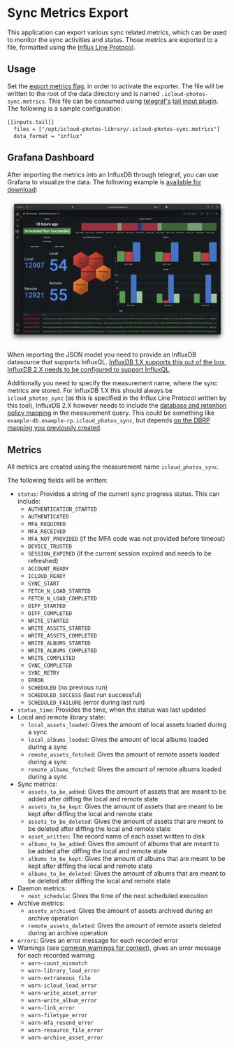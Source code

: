 # Sync Metrics Export

This application can export various sync related metrics, which can be used to monitor the sync activities and status. Those metrics are exported to a file, formatted using the [Influx Line Protocol](https://docs.influxdata.com/influxdb/v2.6/reference/syntax/line-protocol/). 

## Usage

Set the [export metrics flag](cli.md#export-metrics), in order to activate the exporter. The file will be written to the root of the data directory and is named `.icloud-photos-sync.metrics`. This file can be consumed using [telegraf's](https://www.influxdata.com/time-series-platform/telegraf/) [tail input plugin](https://github.com/influxdata/telegraf/blob/release-1.25/plugins/inputs/tail/README.md). The following is a sample configuration:

```
[[inputs.tail]]                                                                 
  files = ["/opt/icloud-photos-library/.icloud-photos-sync.metrics"]
  data_format = "influx"
```

## Grafana Dashboard

After importing the metrics into an InfluxDB through telegraf, you can use Grafana to visualize the data. The following example is [available for download](https://github.com/steilerDev/icloud-photos-sync/tree/main/docs/grafana):

[![Dashboard](../assets/grafana-dashboard.png)](../assets/grafana-dashboard.png)

When importing the JSON model you need to provide an InfluxDB datasource that supports InfluxQL. [InfluxDB 1.X supports this out of the box](https://docs.influxdata.com/influxdb/v1/query_language/), [InfluxDB 2.X needs to be configured to support InfluxQL](https://docs.influxdata.com/influxdb/v2/query-data/influxql/). 

Additionally you need to specify the measurement name, where the sync metrics are stored. For InfluxDB 1.X this should always be `icloud_photos_sync` (as this is specified in the Influx Line Protocol written by this tool), InfluxDB 2.X however needs to include the [database and retention policy mapping](https://docs.influxdata.com/influxdb/v2/query-data/influxql/#query-a-mapped-bucket-with-influxql) in the measurement query. This could be something like `example-db.example-rp.icloud_photos_sync`, but depends [on the DBRP mapping you previously created](https://docs.influxdata.com/influxdb/v2/query-data/influxql/dbrp/#create-dbrp-mappings).

## Metrics

All metrics are created using the measurement name `icloud_photos_sync`. 

The following fields will be written:

  - `status`: Provides a string of the current sync progress status. This can include:
    - `AUTHENTICATION_STARTED`
    - `AUTHENTICATED`
    - `MFA_REQUIRED`
    - `MFA_RECEIVED`
    - `MFA_NOT_PROVIDED` (if the MFA code was not provided before timeout)
    - `DEVICE_TRUSTED`
    - `SESSION_EXPIRED` (if the current session expired and needs to be refreshed)
    - `ACCOUNT_READY`
    - `ICLOUD_READY`
    - `SYNC_START`
    - `FETCH_N_LOAD_STARTED`
    - `FETCH_N_LOAD_COMPLETED`
    - `DIFF_STARTED`
    - `DIFF_COMPLETED`
    - `WRITE_STARTED`
    - `WRITE_ASSETS_STARTED`
    - `WRITE_ASSETS_COMPLETED`
    - `WRITE_ALBUMS_STARTED`
    - `WRITE_ALBUMS_COMPLETED`
    - `WRITE_COMPLETED`
    - `SYNC_COMPLETED`
    - `SYNC_RETRY`
    - `ERROR`
    - `SCHEDULED` (no previous run)
    - `SCHEDULED_SUCCESS` (last run successful)
    - `SCHEDULED_FAILURE` (error during last run)
  - `status_time`: Provides the time, when the status was last updated
  - Local and remote library state:
    - `local_assets_loaded`: Gives the amount of local assets loaded during a sync
    - `local_albums_loaded`: Gives the amount of local albums loaded during a sync
    - `remote_assets_fetched`: Gives the amount of remote assets loaded during a sync
    - `remote_albums_fetched`: Gives the amount of remote albums loaded during a sync
  - Sync metrics:
    - `assets_to_be_added`: Gives the amount of assets that are meant to be added after diffing the local and remote state
    - `assets_to_be_kept`: Gives the amount of assets that are meant to be kept after diffing the local and remote state
    - `assets_to_be_deleted`: Gives the amount of assets that are meant to be deleted after diffing the local and remote state
    - `asset_written`: The record name of each asset written to disk
    - `albums_to_be_added`: Gives the amount of albums that are meant to be added after diffing the local and remote state
    - `albums_to_be_kept`: Gives the amount of albums that are meant to be kept after diffing the local and remote state
    - `albums_to_be_deleted`: Gives the amount of albums that are meant to be deleted after diffing the local and remote state
  - Daemon metrics:
    - `next_schedule`: Gives the time of the next scheduled execution
  - Archive metrics:
    - `assets_archived`: Gives the amount of assets archived during an archive operation
    - `remote_assets_deleted`: Gives the amount of remote assets deleted during an archive operation
  - `errors`: Gives an error message for each recorded error
  - Warnings (see [common warnings for context](common-warnings.md)), gives an error message for each recorded warning
    - `warn-count_mismatch`
    - `warn-library_load_error`
    - `warn-extraneous_file`
    - `warn-icloud_load_error`
    - `warn-write_asset_error`
    - `warn-write_album_error`
    - `warn-link_error`
    - `warn-filetype_error`
    - `warn-mfa_resend_error`
    - `warn-resource_file_error`
    - `warn-archive_asset_error`